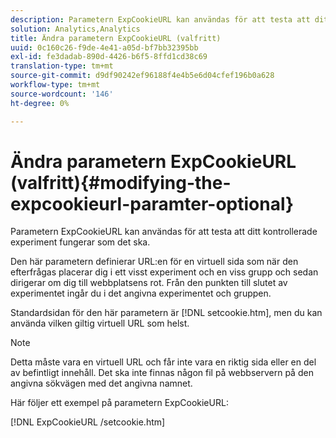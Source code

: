 ```yaml
---
description: Parametern ExpCookieURL kan användas för att testa att ditt kontrollerade experiment fungerar som det ska.
solution: Analytics,Analytics
title: Ändra parametern ExpCookieURL (valfritt)
uuid: 0c160c26-f9de-4e41-a05d-bf7bb32395bb
exl-id: fe3dadab-890d-4426-b6f5-8ffd1cd38c69
translation-type: tm+mt
source-git-commit: d9df90242ef96188f4e4b5e6d04cfef196b0a628
workflow-type: tm+mt
source-wordcount: '146'
ht-degree: 0%

---
```


# Ändra parametern ExpCookieURL (valfritt){#modifying-the-expcookieurl-paramter-optional}

Parametern ExpCookieURL kan användas för att testa att ditt kontrollerade experiment fungerar som det ska.

Den här parametern definierar URL:en för en virtuell sida som när den efterfrågas placerar dig i ett visst experiment och en viss grupp och sedan dirigerar om dig till webbplatsens rot. Från den punkten till slutet av experimentet ingår du i det angivna experimentet och gruppen.

Standardsidan för den här parametern är [!DNL setcookie.htm], men du kan använda vilken giltig virtuell URL som helst.

>[!NOTE]
>
>Detta måste vara en virtuell URL och får inte vara en riktig sida eller en del av befintligt innehåll. Det ska inte finnas någon fil på webbservern på den angivna sökvägen med det angivna namnet.

Här följer ett exempel på parametern ExpCookieURL:

[!DNL ExpCookieURL /setcookie.htm]
